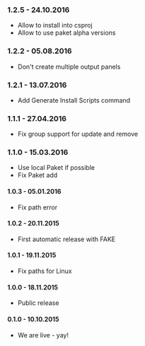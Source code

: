 ### 1.2.5 - 24.10.2016
* Allow to install into csproj
* Allow to use paket alpha versions

### 1.2.2 - 05.08.2016
* Don't create multiple output panels

### 1.2.1 - 13.07.2016
* Add Generate Install Scripts command

### 1.1.1 - 27.04.2016
* Fix group support for update and remove

### 1.1.0 - 15.03.2016
* Use local Paket if possible
* Fix Paket add

#### 1.0.3 - 05.01.2016
* Fix path error

#### 1.0.2 - 20.11.2015
* First automatic release with FAKE

#### 1.0.1 - 19.11.2015
* Fix paths for Linux

#### 1.0.0 - 18.11.2015
* Public release

#### 0.1.0 - 10.10.2015
* We are live - yay!
